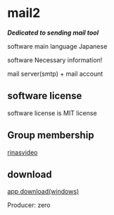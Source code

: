 # mail2

***Dedicated to sending mail tool***

software main language Japanese 

software Necessary information!

mail server(smtp) + mail account

## software license

software license is MIT license

## Group membership
 
[rinasvideo](https://rinasvideo.web.fc2.com/)

## download

[app download(windows)](mail2.exe)

Producer: zero
